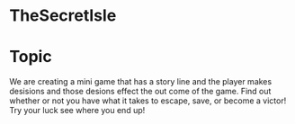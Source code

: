 # TheSecretIsle

# Topic 
We are creating a mini game that has a story line and the player makes desisions and those desions effect the out come of the game. Find out whether or not you have what it takes to escape, save, or become a victor! Try your luck see where you end up!
